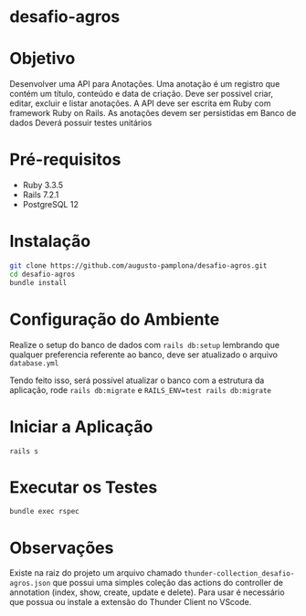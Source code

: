 # desafio-agros

# Objetivo

Desenvolver uma API para Anotações.
Uma anotação é um registro que contém um título, conteúdo e data de criação.
Deve ser possivel criar, editar, excluir e listar anotações.
A API deve ser escrita em Ruby com framework Ruby on Rails.
As anotações devem ser persistidas em Banco de dados
Deverá possuir testes unitários

# Pré-requisitos

* Ruby 3.3.5
* Rails 7.2.1
* PostgreSQL 12

# Instalação

```bash
git clone https://github.com/augusto-pamplona/desafio-agros.git
cd desafio-agros
bundle install
```

# Configuração do Ambiente

Realize o setup do banco de dados com ```rails db:setup``` lembrando que qualquer preferencia referente ao banco,
deve ser atualizado o arquivo ```database.yml```

Tendo feito isso, será possível atualizar o banco com a estrutura da aplicação, rode
```rails db:migrate``` e ```RAILS_ENV=test rails db:migrate```

# Iniciar a Aplicação

```rails s```

# Executar os Testes

```bundle exec rspec```

# Observações

Existe na raiz do projeto um arquivo chamado ```thunder-collection_desafio-agros.json``` que possui uma simples coleção
das actions do controller de annotation (index, show, create, update e delete).
Para usar é necessário que possua ou instale a extensão do Thunder Client no VScode.
